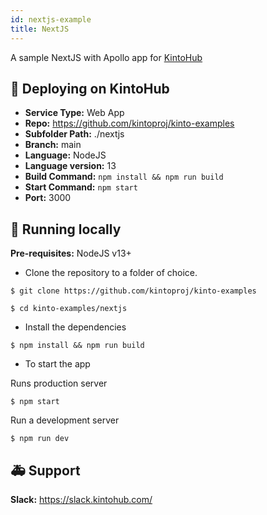 ```yaml
---
id: nextjs-example
title: NextJS
---
```


A sample NextJS with Apollo app for [KintoHub](https://kintohub.com)

## :rocket: Deploying on KintoHub

- **Service Type:** Web App
- **Repo:** https://github.com/kintoproj/kinto-examples
- **Subfolder Path:** ./nextjs
- **Branch:** main
- **Language:** NodeJS
- **Language version:** 13
- **Build Command:** `npm install && npm run build`
- **Start Command:** `npm start`
- **Port:** 3000

## :hammer: Running locally

**Pre-requisites:** NodeJS v13+

- Clone the repository to a folder of choice.

```
$ git clone https://github.com/kintoproj/kinto-examples

$ cd kinto-examples/nextjs
```

- Install the dependencies

```
$ npm install && npm run build
```

- To start the app

Runs production server

```
$ npm start
```

Run a development server

```
$ npm run dev
```

## :ambulance: Support

**Slack:** https://slack.kintohub.com/

